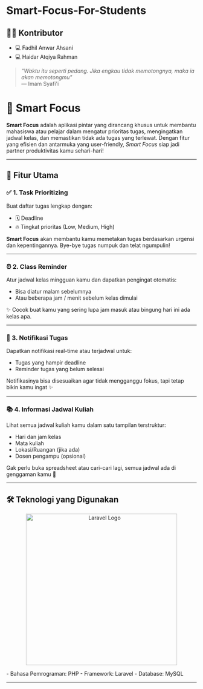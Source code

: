 
# Smart-Focus-For-Students

## 👨‍💻 Kontributor
- 💻 Fadhil Anwar Ahsani
- 💻 Haidar Atqiya Rahman

> *“Waktu itu seperti pedang. Jika engkau tidak memotongnya, maka ia akan memotongmu"*  
> — Imam Syafi'i
>
> 

# 🎯 Smart Focus

**Smart Focus** adalah aplikasi pintar yang dirancang khusus untuk membantu mahasiswa atau pelajar dalam mengatur prioritas tugas, mengingatkan jadwal kelas, dan memastikan tidak ada tugas yang terlewat. Dengan fitur yang efisien dan antarmuka yang user-friendly, *Smart Focus* siap jadi partner produktivitas kamu sehari-hari!

---

## 🚀 Fitur Utama

### ✅ 1. Task Prioritizing
Buat daftar tugas lengkap dengan:
- 🗓 Deadline
- 🔥 Tingkat prioritas (Low, Medium, High)

**Smart Focus** akan membantu kamu memetakan tugas berdasarkan urgensi dan kepentingannya. Bye-bye tugas numpuk dan telat ngumpulin!

---

### ⏰ 2. Class Reminder
Atur jadwal kelas mingguan kamu dan dapatkan pengingat otomatis:
- Bisa diatur malam sebelumnya
- Atau beberapa jam / menit sebelum kelas dimulai

✨ Cocok buat kamu yang sering lupa jam masuk atau bingung hari ini ada kelas apa.

---

### 🔔 3. Notifikasi Tugas
Dapatkan notifikasi real-time atau terjadwal untuk:
- Tugas yang hampir deadline
- Reminder tugas yang belum selesai

Notifikasinya bisa disesuaikan agar tidak mengganggu fokus, tapi tetap bikin kamu ingat ✨

---

### 📚 4. Informasi Jadwal Kuliah
Lihat semua jadwal kuliah kamu dalam satu tampilan terstruktur:
- Hari dan jam kelas
- Mata kuliah
- Lokasi/Ruangan (jika ada)
- Dosen pengampu (opsional)

Gak perlu buka spreadsheet atau cari-cari lagi, semua jadwal ada di genggaman kamu 📲

---

## 🛠️ Teknologi yang Digunakan
<p align="center"><a href="https://laravel.com" target="_blank"><img src="https://raw.githubusercontent.com/laravel/art/master/logo-lockup/5%20SVG/2%20CMYK/1%20Full%20Color/laravel-logolockup-cmyk-red.svg" width="400" alt="Laravel Logo"></a></p>
- Bahasa Pemrograman: PHP 
- Framework: Laravel 
- Database: MySQL

---





